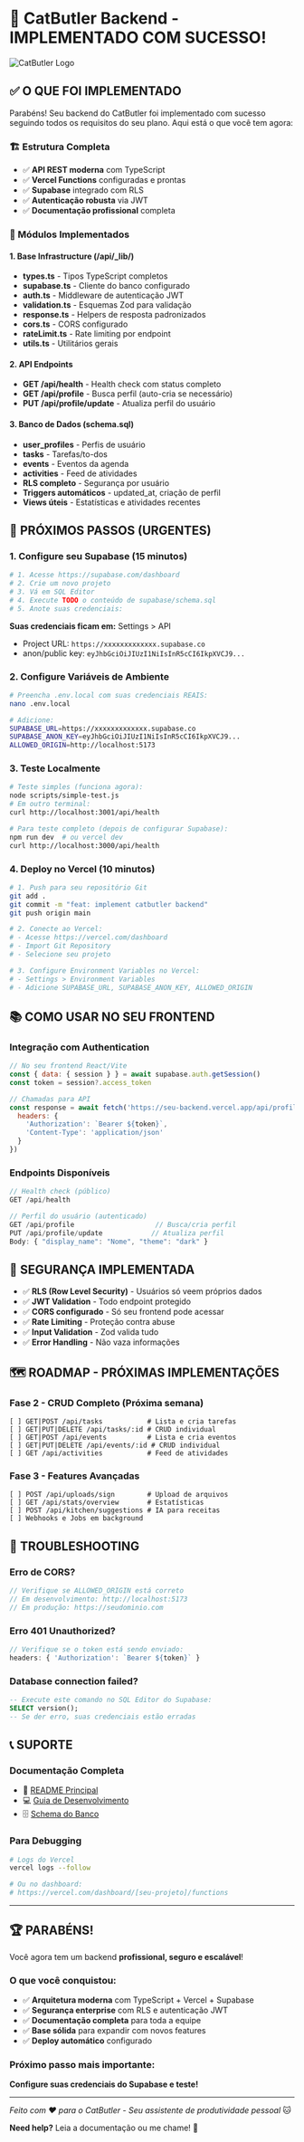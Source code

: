 # 🎉 CatButler Backend - IMPLEMENTADO COM SUCESSO!

![CatButler Logo](../logo-catbutler.webp)

## ✅ O QUE FOI IMPLEMENTADO

Parabéns! Seu backend do CatButler foi implementado com sucesso seguindo todos os requisitos do seu plano. Aqui está o que você tem agora:

### 🏗️ Estrutura Completa
- ✅ **API REST moderna** com TypeScript
- ✅ **Vercel Functions** configuradas e prontas
- ✅ **Supabase** integrado com RLS
- ✅ **Autenticação robusta** via JWT
- ✅ **Documentação profissional** completa

### 🔧 Módulos Implementados

#### 1. Base Infrastructure (/api/_lib/)
- **types.ts** - Tipos TypeScript completos
- **supabase.ts** - Cliente do banco configurado
- **auth.ts** - Middleware de autenticação JWT
- **validation.ts** - Esquemas Zod para validação
- **response.ts** - Helpers de resposta padronizados
- **cors.ts** - CORS configurado
- **rateLimit.ts** - Rate limiting por endpoint
- **utils.ts** - Utilitários gerais

#### 2. API Endpoints
- **GET /api/health** - Health check com status completo
- **GET /api/profile** - Busca perfil (auto-cria se necessário)
- **PUT /api/profile/update** - Atualiza perfil do usuário

#### 3. Banco de Dados (schema.sql)
- **user_profiles** - Perfis de usuário
- **tasks** - Tarefas/to-dos
- **events** - Eventos da agenda
- **activities** - Feed de atividades
- **RLS completo** - Segurança por usuário
- **Triggers automáticos** - updated_at, criação de perfil
- **Views úteis** - Estatísticas e atividades recentes

## 🚀 PRÓXIMOS PASSOS (URGENTES)

### 1. Configure seu Supabase (15 minutos)

```bash
# 1. Acesse https://supabase.com/dashboard
# 2. Crie um novo projeto
# 3. Vá em SQL Editor
# 4. Execute TODO o conteúdo de supabase/schema.sql
# 5. Anote suas credenciais:
```

**Suas credenciais ficam em:** Settings > API
- Project URL: `https://xxxxxxxxxxxxx.supabase.co`
- anon/public key: `eyJhbGciOiJIUzI1NiIsInR5cCI6IkpXVCJ9...`

### 2. Configure Variáveis de Ambiente

```bash
# Preencha .env.local com suas credenciais REAIS:
nano .env.local

# Adicione:
SUPABASE_URL=https://xxxxxxxxxxxxx.supabase.co
SUPABASE_ANON_KEY=eyJhbGciOiJIUzI1NiIsInR5cCI6IkpXVCJ9...
ALLOWED_ORIGIN=http://localhost:5173
```

### 3. Teste Localmente

```bash
# Teste simples (funciona agora):
node scripts/simple-test.js
# Em outro terminal:
curl http://localhost:3001/api/health

# Para teste completo (depois de configurar Supabase):
npm run dev  # ou vercel dev
curl http://localhost:3000/api/health
```

### 4. Deploy no Vercel (10 minutos)

```bash
# 1. Push para seu repositório Git
git add .
git commit -m "feat: implement catbutler backend"
git push origin main

# 2. Conecte ao Vercel:
# - Acesse https://vercel.com/dashboard
# - Import Git Repository
# - Selecione seu projeto

# 3. Configure Environment Variables no Vercel:
# - Settings > Environment Variables
# - Adicione SUPABASE_URL, SUPABASE_ANON_KEY, ALLOWED_ORIGIN
```

## 📚 COMO USAR NO SEU FRONTEND

### Integração com Authentication

```javascript
// No seu frontend React/Vite
const { data: { session } } = await supabase.auth.getSession()
const token = session?.access_token

// Chamadas para API
const response = await fetch('https://seu-backend.vercel.app/api/profile', {
  headers: {
    'Authorization': `Bearer ${token}`,
    'Content-Type': 'application/json'
  }
})
```

### Endpoints Disponíveis

```javascript
// Health check (público)
GET /api/health

// Perfil do usuário (autenticado)
GET /api/profile                    // Busca/cria perfil
PUT /api/profile/update            // Atualiza perfil
Body: { "display_name": "Nome", "theme": "dark" }
```

## 🔐 SEGURANÇA IMPLEMENTADA

- ✅ **RLS (Row Level Security)** - Usuários só veem próprios dados
- ✅ **JWT Validation** - Todo endpoint protegido
- ✅ **CORS configurado** - Só seu frontend pode acessar
- ✅ **Rate Limiting** - Proteção contra abuse
- ✅ **Input Validation** - Zod valida tudo
- ✅ **Error Handling** - Não vaza informações

## 🗺️ ROADMAP - PRÓXIMAS IMPLEMENTAÇÕES

### Fase 2 - CRUD Completo (Próxima semana)
```
[ ] GET|POST /api/tasks           # Lista e cria tarefas
[ ] GET|PUT|DELETE /api/tasks/:id # CRUD individual
[ ] GET|POST /api/events          # Lista e cria eventos  
[ ] GET|PUT|DELETE /api/events/:id # CRUD individual
[ ] GET /api/activities           # Feed de atividades
```

### Fase 3 - Features Avançadas
```
[ ] POST /api/uploads/sign        # Upload de arquivos
[ ] GET /api/stats/overview       # Estatísticas
[ ] POST /api/kitchen/suggestions # IA para receitas
[ ] Webhooks e Jobs em background
```

## 🐛 TROUBLESHOOTING

### Erro de CORS?
```javascript
// Verifique se ALLOWED_ORIGIN está correto
// Em desenvolvimento: http://localhost:5173
// Em produção: https://seudominio.com
```

### Erro 401 Unauthorized?
```javascript
// Verifique se o token está sendo enviado:
headers: { 'Authorization': `Bearer ${token}` }
```

### Database connection failed?
```sql
-- Execute este comando no SQL Editor do Supabase:
SELECT version();
-- Se der erro, suas credenciais estão erradas
```

## 📞 SUPORTE

### Documentação Completa
- 📖 [README Principal](../README.md)
- 💻 [Guia de Desenvolvimento](./DEVELOPMENT.md)
- 🗄️ [Schema do Banco](../supabase/schema.sql)

### Para Debugging
```bash
# Logs do Vercel
vercel logs --follow

# Ou no dashboard:
# https://vercel.com/dashboard/[seu-projeto]/functions
```

---

## 🏆 PARABÉNS!

Você agora tem um backend **profissional, seguro e escalável**! 

### O que você conquistou:
- ✅ **Arquitetura moderna** com TypeScript + Vercel + Supabase
- ✅ **Segurança enterprise** com RLS e autenticação JWT
- ✅ **Documentação completa** para toda a equipe
- ✅ **Base sólida** para expandir com novos features
- ✅ **Deploy automático** configurado

### Próximo passo mais importante:
**Configure suas credenciais do Supabase e teste!**

---

*Feito com ❤️ para o CatButler - Seu assistente de produtividade pessoal* 🐱

**Need help?** Leia a documentação ou me chame! 🚀